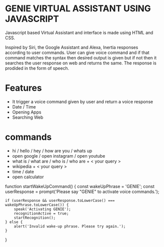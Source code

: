 
# GENIE VIRTUAL ASSISTANT USING JAVASCRIPT
Javascript based Virtual Assistant and interface is made using HTML and CSS.

Inspired by Siri, the Google Assistant and Alexa, Inertia responses according to user commands. User can give voice command and if that command matches the syntax then desired output is given but if not then it searches the user response on web and returns the same. The response is prodided in the form of speech.

# Features

- It trigger a voice command given by user and return a voice response
- Date / Time
- Opening Apps
- Searching Web

# commands

- hi / hello / hey / how are you / whats up
- open google / open instagram / open youtube
- what is / what are / who is / who are + < your query >
- wikipedia + < your query >
- time / date
- open calculator






function startWakeUpCommand() {
    const wakeUpPhrase = 'GENIE'; 
    const userResponse = prompt('Please say "GENIE" to activate voice commands.');

    if (userResponse && userResponse.toLowerCase() === wakeUpPhrase.toLowerCase()) {
        speak('Activating GENIE');
        recognitionActive = true;
        startRecognition();
    } else {
        alert('Invalid wake-up phrase. Please try again.');
    }
}